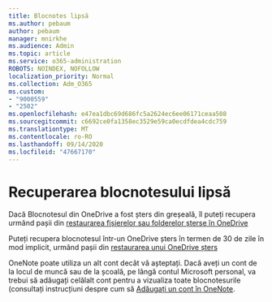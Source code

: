 ```yaml
---
title: Blocnotes lipsă
ms.author: pebaum
author: pebaum
manager: mnirkhe
ms.audience: Admin
ms.topic: article
ms.service: o365-administration
ROBOTS: NOINDEX, NOFOLLOW
localization_priority: Normal
ms.collection: Adm_O365
ms.custom:
- "9000559"
- "2502"
ms.openlocfilehash: e47ea1dbc69d686fc5a2624ec6ee06171ceaa508
ms.sourcegitcommit: c6692ce0fa1358ec3529e59ca0ecdfdea4cdc759
ms.translationtype: MT
ms.contentlocale: ro-RO
ms.lasthandoff: 09/14/2020
ms.locfileid: "47667170"
---
```

# <a name="recover-missing-notebook"></a>Recuperarea blocnotesului lipsă

Dacă Blocnotesul din OneDrive a fost șters din greșeală, îl puteți recupera urmând pașii din [restaurarea fișierelor sau folderelor șterse în OneDrive](https://support.office.com/article/949ada80-0026-4db3-a953-c99083e6a84f)

Puteți recupera blocnotesul într-un OneDrive șters în termen de 30 de zile în mod implicit, urmând pașii din [restaurarea unui OneDrive șters](https://docs.microsoft.com/onedrive/restore-deleted-onedrive)

OneNote poate utiliza un alt cont decât vă așteptați. Dacă aveți un cont de la locul de muncă sau de la școală, pe lângă contul Microsoft personal, va trebui să adăugați celălalt cont pentru a vizualiza toate blocnotesurile (consultați instrucțiuni despre cum să [Adăugați un cont în OneNote](https://support.office.com/article/5afff855-54ee-47e4-a773-db048d4ac299).